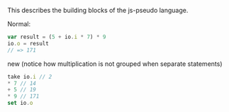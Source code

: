 This describes the building blocks of the js-pseudo language.



Normal:
```js
var result = (5 + io.i * 7) * 9
io.o = result
// => 171
```

new (notice how multiplication is not grouped when separate statements)
```js
take io.i // 2
* 7 // 14
+ 5 // 19
* 9 // 171
set io.o
```